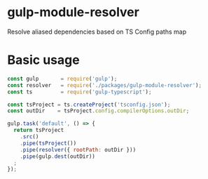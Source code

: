 # gulp-module-resolver

Resolve aliased dependencies based on TS Config paths map

<!-- Section to uncomment when we publish - for now we have to install from file reference
# Installation

```bash
yarn add @taqtile/publish-package-json

# or

npm i @taqtile/publish-package-json
```
-->

# Basic usage

```javascript
const gulp       = require('gulp');
const resolver   = require('./packages/gulp-module-resolver');
const ts         = require('gulp-typescript');

const tsProject = ts.createProject('tsconfig.json');
const outDir    = tsProject.config.compilerOptions.outDir;

gulp.task('default', () => {
  return tsProject
    .src()
    .pipe(tsProject())
    .pipe(resolver({ rootPath: outDir }))
    .pipe(gulp.dest(outDir))
  ;
});
```
